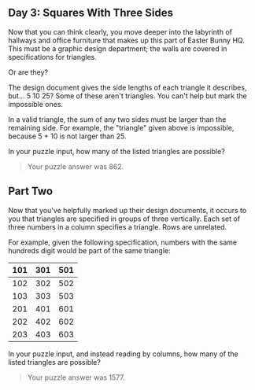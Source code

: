 ## Day 3: Squares With Three Sides

Now that you can think clearly, you move deeper into the labyrinth of hallways and office furniture that makes up this part of Easter Bunny HQ. This must be a graphic design department; the walls are covered in specifications for triangles.

Or are they?

The design document gives the side lengths of each triangle it describes, but... 5 10 25? Some of these aren't triangles. You can't help but mark the impossible ones.

In a valid triangle, the sum of any two sides must be larger than the remaining side. For example, the "triangle" given above is impossible, because 5 + 10 is not larger than 25.

In your puzzle input, how many of the listed triangles are possible?

> Your puzzle answer was 862.

## Part Two

Now that you've helpfully marked up their design documents, it occurs to you that triangles are specified in groups of three vertically. Each set of three numbers in a column specifies a triangle. Rows are unrelated.

For example, given the following specification, numbers with the same hundreds digit would be part of the same triangle:

| 101 | 301 | 501 |
| --- | --- | --- |
| 102 | 302 | 502 |
| 103 | 303 | 503 |
| 201 | 401 | 601 |
| 202 | 402 | 602 |
| 203 | 403 | 603 |

In your puzzle input, and instead reading by columns, how many of the listed triangles are possible?

> Your puzzle answer was 1577.

